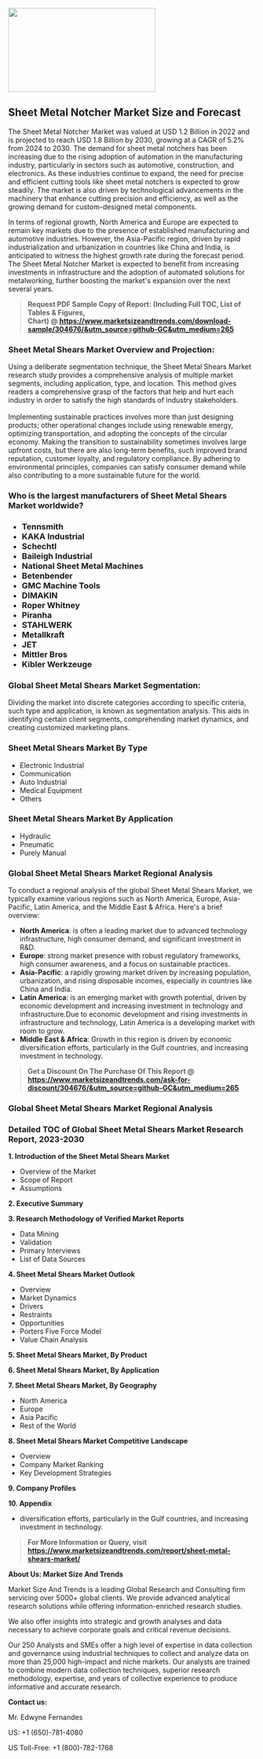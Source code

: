<p><img class="alignnone size-medium wp-image-20088" src="https://ffe5etoiles.com/wp-content/uploads/2024/12/MST1-300x171.png" alt="" width="300" height="171" /></p><h2>Sheet Metal Notcher Market Size and Forecast</h2><p>The Sheet Metal Notcher Market was valued at USD 1.2 Billion in 2022 and is projected to reach USD 1.8 Billion by 2030, growing at a CAGR of 5.2% from 2024 to 2030. The demand for sheet metal notchers has been increasing due to the rising adoption of automation in the manufacturing industry, particularly in sectors such as automotive, construction, and electronics. As these industries continue to expand, the need for precise and efficient cutting tools like sheet metal notchers is expected to grow steadily. The market is also driven by technological advancements in the machinery that enhance cutting precision and efficiency, as well as the growing demand for custom-designed metal components.</p><p>In terms of regional growth, North America and Europe are expected to remain key markets due to the presence of established manufacturing and automotive industries. However, the Asia-Pacific region, driven by rapid industrialization and urbanization in countries like China and India, is anticipated to witness the highest growth rate during the forecast period. The Sheet Metal Notcher Market is expected to benefit from increasing investments in infrastructure and the adoption of automated solutions for metalworking, further boosting the market's expansion over the next several years.</p></p><blockquote id="" class=""><strong>Request PDF Sample Copy of Report: (Including Full TOC, List of Tables &amp; Figures, Chart)&nbsp;@&nbsp;<strong><a href="https://www.marketsizeandtrends.com/download-sample/304676/&utm_source=github-GC&utm_medium=265" target="_blank">https://www.marketsizeandtrends.com/download-sample/304676/&utm_source=github-GC&utm_medium=265</a></strong></strong></blockquote><h3 id="" class="">Sheet Metal Shears Market&nbsp;Overview and Projection:</h3><p id="" class="">Using a deliberate segmentation technique, the Sheet Metal Shears Market research study provides a comprehensive analysis of multiple market segments, including application, type, and location. This method gives readers a comprehensive grasp of the factors that help and hurt each industry in order to satisfy the high standards of industry stakeholders. <br /> <br />Implementing sustainable practices involves more than just designing products; other operational changes include using renewable energy, optimizing transportation, and adopting the concepts of the circular economy. Making the transition to sustainability sometimes involves large upfront costs, but there are also long-term benefits, such improved brand reputation, customer loyalty, and regulatory compliance. By adhering to environmental principles, companies can satisfy consumer demand while also contributing to a more sustainable future for the world.</p><h3 id="" class="">Who is the largest manufacturers of&nbsp;Sheet Metal Shears Market worldwide?</h3><h3 class=""><p><ul><li>Tennsmith </li><li> KAKA Industrial </li><li> Schechtl </li><li> Baileigh Industrial </li><li> National Sheet Metal Machines </li><li> Betenbender </li><li> GMC Machine Tools </li><li> DIMAKIN </li><li> Roper Whitney </li><li> Piranha </li><li> STAHLWERK </li><li> Metallkraft </li><li> JET </li><li> Mittler Bros </li><li> Kibler Werkzeuge</li></ul></p></h3><h3 id="" class="">Global&nbsp;Sheet Metal Shears Market Segmentation:</h3><p id="" class="">Dividing the market into discrete categories according to specific criteria, such type and application, is known as segmentation analysis. This aids in identifying certain client segments, comprehending market dynamics, and creating customized marketing plans.</p><h3 id="" class="">Sheet Metal Shears Market&nbsp;By Type</h3><p><p><ul><li>Electronic Industrial</li><li> Communication</li><li> Auto Industrial</li><li> Medical Equipment</li><li> Others</p></li></ul></p></p><h3 id="" class="">Sheet Metal Shears Market&nbsp;By Application</h3><p class=""><p><ul><li>Hydraulic</li><li> Pneumatic</li><li> Purely Manual</li></ul></p></p><h3 id="" class="">Global Sheet Metal Shears Market Regional Analysis</h3><p id="" class="">To conduct a regional analysis of the global Sheet Metal Shears Market, we typically examine various regions such as North America, Europe, Asia-Pacific, Latin America, and the Middle East &amp; Africa. Here's a brief overview:</p><ul><li><strong>North America</strong>: is often a leading market due to advanced technology infrastructure, high consumer demand, and significant investment in R&amp;D.</li><li><strong>Europe</strong>: strong market presence with robust regulatory frameworks, high consumer awareness, and a focus on sustainable practices.</li><li><strong>Asia-Pacific</strong>: a rapidly growing market driven by increasing population, urbanization, and rising disposable incomes, especially in countries like China and India.</li><li><strong>Latin America</strong>: is an emerging market with growth potential, driven by economic development and increasing investment in technology and infrastructure.Due to economic development and rising investments in infrastructure and technology, Latin America is a developing market with room to grow.</li><li><strong>Middle East &amp; Africa</strong>: Growth in this region is driven by economic diversification efforts, particularly in the Gulf countries, and increasing investment in technology.</li></ul><blockquote id="" class=""><strong>Get a Discount On The Purchase Of This Report @ <strong><a href="https://www.marketsizeandtrends.com/ask-for-discount/304676/&utm_source=github-GC&utm_medium=265" target="_blank">https://www.marketsizeandtrends.com/ask-for-discount/304676/&utm_source=github-GC&utm_medium=265</a></strong></strong></blockquote><h3 id="" class="">Global Sheet Metal Shears Market Regional Analysis</h3><h3 id="" class="">Detailed TOC of Global Sheet Metal Shears Market Research Report, 2023-2030</h3><p id="" class=""><strong>1. Introduction of the Sheet Metal Shears Market</strong></p><ul><li>Overview of the Market</li><li>Scope of Report</li><li>Assumptions</li></ul><p id="" class=""><strong>2. Executive Summary</strong></p><p id="" class=""><strong>3. Research Methodology of Verified Market Reports</strong></p><ul><li>Data Mining</li><li>Validation</li><li>Primary Interviews</li><li>List of Data Sources</li></ul><p id="" class=""><strong>4. Sheet Metal Shears Market Outlook</strong></p><ul><li>Overview</li><li>Market Dynamics</li><li>Drivers</li><li>Restraints</li><li>Opportunities</li><li>Porters Five Force Model</li><li>Value Chain Analysis</li></ul><p id="" class=""><strong>5. Sheet Metal Shears Market, By Product</strong></p><p id="" class=""><strong>6. Sheet Metal Shears Market, By Application</strong></p><p id="" class=""><strong>7. Sheet Metal Shears Market, By Geography</strong></p><ul><li>North America</li><li>Europe</li><li>Asia Pacific</li><li>Rest of the World</li></ul><p id="" class=""><strong>8. Sheet Metal Shears Market Competitive Landscape</strong></p><ul><li>Overview</li><li>Company Market Ranking</li><li>Key Development Strategies</li></ul><p id="" class=""><strong>9. Company Profiles</strong></p><p id="" class=""><strong>10. Appendix</strong></p><ul><li>diversification efforts, particularly in the Gulf countries, and increasing investment in technology.</li></ul><blockquote id="" class=""><strong>For More Information or Query, visit <strong><strong><a href="https://www.marketsizeandtrends.com/report/sheet-metal-shears-market/" target="_blank">https://www.marketsizeandtrends.com/report/sheet-metal-shears-market/</a></strong></strong></strong></blockquote><p id="" class=""><strong>About Us: Market Size And Trends</strong></p><p id="" class="">Market Size And Trends is a leading Global Research and Consulting firm servicing over 5000+ global clients. We provide advanced analytical research solutions while offering information-enriched research studies.</p><p id="" class="">We also offer insights into strategic and growth analyses and data necessary to achieve corporate goals and critical revenue decisions.</p><p id="" class="">Our 250 Analysts and SMEs offer a high level of expertise in data collection and governance using industrial techniques to collect and analyze data on more than 25,000 high-impact and niche markets. Our analysts are trained to combine modern data collection techniques, superior research methodology, expertise, and years of collective experience to produce informative and accurate research.</p><p id="" class=""><strong>Contact us:</strong></p><p id="" class="">Mr. Edwyne Fernandes</p><p id="" class="">US: +1 (650)-781-4080</p><p id="" class="">US Toll-Free: +1 (800)-782-1768</p>
